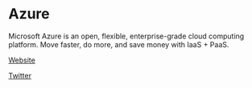 # Azure

Microsoft Azure is an open, flexible, enterprise-grade cloud computing platform. Move faster, do more, and save money with IaaS + PaaS.

[Website](https://azure.microsoft.com/?developerstash)

[Twitter](https://twitter.com/azure)
